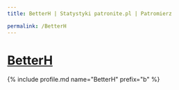 ```yaml
---
title: BetterH | Statystyki patronite.pl | Patromierz

permalink: /BetterH
---
```


# [BetterH](https://patronite.pl/BetterH)

{% include profile.md name="BetterH" prefix="b" %}
